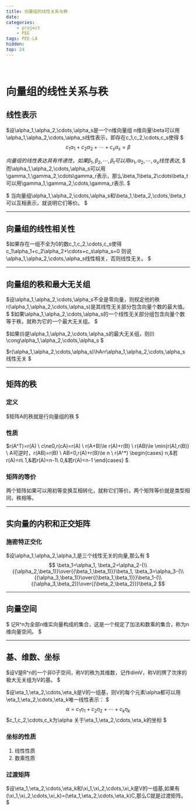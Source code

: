```yaml
---
title: 向量组的线性关系与秩
date: 
categories: 
    - project
    - PEE
tags: PEE-LA
hidden: 
top: 24
---
```

&ensp;
<!-- more -->


# 向量组的线性关系与秩
## 线性表示
$设\alpha_1,\alpha_2,\cdots,\alpha_s是一个n维向量组
n维向量\beta可以用\alpha_1,\alpha_2,\cdots,\alpha_s线性表示，即存在c_1,c_2,\cdots,c_s使得
$
$$
c_1\alpha_1+c_2\alpha_2+\cdots+c_s\alpha_s=\beta
$$


$向量组的线性表达具有传递性，如果\beta_1,\beta_2,\cdots,\beta_t可以用\alpha_1,\alpha_2,\cdots,\alpha_s线性表达,$
$
而\alpha_1,\alpha_2,\cdots,\alpha_s可以用\gamma_1,\gamma_2,\cdots\gamma_r表示，那么\beta_1\beta_2\cdots\beta_t可以用\gamma_1,\gamma_2,\cdots,\gamma_r表示.
$

$
当向量组\alpha_1,\alpha_2,\cdots,\alpha_s和\beta_1,\beta_2,\cdots,\beta_t可以互相表示，就说明它们等价。
$

***

## 向量组的线性相关性
$如果存在一组不全为0的数c_1,c_2,\cdots,c_s使得
c_1\alpha_1+c_2\alpha_2+\cdots+c_s\alpha_s=0
则说\alpha_1,\alpha_2,\cdots,\alpha_s线性相关，否则线性无关。
$
***

## 向量组的秩和最大无关组
$设\alpha_1,\alpha_2,\cdots,\alpha_s不全是零向量，则规定他的秩r(\alpha_1,\alpha_2,\cdots,\alpha_s)是其线性无关部分包含向量个数的最大值。
$
$如果\alpha_1,\alpha_2,\cdots,\alpha_s的一个线性无关部分组包含向量个数等于秩，就称为它的一个最大无关组。
$

$如果(I)是\alpha_1,\alpha_2,\cdots,\alpha_s的最大无关组，则(I)
\cong\alpha_1,\alpha_2,\cdots,\alpha_s
$

$r(\alpha_1,\alpha_2,\cdots,\alpha_s)\hArr\alpha_1,\alpha_2,\cdots,\alpha_s线性无关
$

***


## 矩阵的秩
### 定义
$矩阵A的秩就是行向量组的秩
$

### 性质
$r(A^T)=r(A)
\\ c\ne0,r(cA)=r(A)
\\ r(A+B)\le r(A)+r(B)
\\ r(AB)\le \min\{r(A),r(B)\}
\\ A可逆时，r(AB)=r(B)
\\ AB=0,r(A)+r(B)\le n
\\ r(A^*)
\begin{cases}
    n,&若r(A)=n\\
    1,&若r(A)=n-1\\
    0,&若r(A)<n-1
\end{cases}
$

### 矩阵的等价
两个矩阵如果可以用初等变换互相转化，就称它们等价。两个矩阵等价就是类型相同，秩相等。
***

## 实向量的内积和正交矩阵
### 施密特正交化
$设\alpha_1,\alpha_2,\alpha_1,是三个线性无关的向量,那么有
$
$$
\beta_1=\alpha_1,
\beta_2=\alpha_2-{\\{(\alpha_2,\beta_1)}\over{(\beta_1,\beta_1)}}\beta_1,
\beta_3=\alpha_3-{\\{(\alpha_3,\beta_1)}\over{(\beta_1,\beta_1)}}\beta_1-{\\{(\alpha_3,\beta_2)}\over{(\beta_2,\beta_2)}}\beta_2
$$

***

## 向量空间
$
记R^n为全部n维实向量构成的集合，这是一个规定了加法和数乘的集合，称为n维向量空间。
$
***

## 基、维数、坐标
$设V是R^n的一个非0子空间，称V的秩为其维数，记作dimV，称V的牌了次序的极大无关组为V的基。
$

$设\eta_1,\eta_2,\cdots,\eta_k是V的一组基，则V的每个元素\alpha都可以用\eta_1,\eta_2,\cdots,\eta_k唯一线性表示：
$
$$
\alpha=c_1\eta_1+c_2\eta_2+\cdots+c_k\eta_k
$$
$c_1,c_2,\cdots,c_k为\alpha 关于\eta_1,\eta_2,\cdots,\eta_k的坐标
$
### 坐标的性质
1. 线性性质
2. 数乘性质

### 过渡矩阵
$设\eta_1,\eta_2,\cdots,\eta_k和\xi_1,\xi_2,\cdots,\xi_k是V的一组基,如果有(\xi_1,\xi_2,\cdots,\xi_k)=(\eta_1,\eta_2,\cdots,\eta_k)C,那么C就是过渡矩阵。
$

